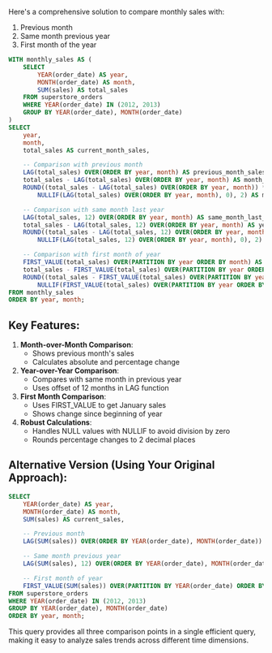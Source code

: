 Here's a comprehensive solution to compare monthly sales with:

1. Previous month
2. Same month previous year
3. First month of the year

```SQL
WITH monthly_sales AS (
    SELECT
        YEAR(order_date) AS year,
        MONTH(order_date) AS month,
        SUM(sales) AS total_sales
    FROM superstore_orders
    WHERE YEAR(order_date) IN (2012, 2013)
    GROUP BY YEAR(order_date), MONTH(order_date)
)
SELECT
    year,
    month,
    total_sales AS current_month_sales,

    -- Comparison with previous month
    LAG(total_sales) OVER(ORDER BY year, month) AS previous_month_sales,
    total_sales - LAG(total_sales) OVER(ORDER BY year, month) AS month_over_month_change,
    ROUND((total_sales - LAG(total_sales) OVER(ORDER BY year, month)) * 100.0 /
        NULLIF(LAG(total_sales) OVER(ORDER BY year, month), 0), 2) AS mom_pct_change,

    -- Comparison with same month last year
    LAG(total_sales, 12) OVER(ORDER BY year, month) AS same_month_last_year,
    total_sales - LAG(total_sales, 12) OVER(ORDER BY year, month) AS year_over_year_change,
    ROUND((total_sales - LAG(total_sales, 12) OVER(ORDER BY year, month)) * 100.0 /
        NULLIF(LAG(total_sales, 12) OVER(ORDER BY year, month), 0), 2) AS yoy_pct_change,

    -- Comparison with first month of year
    FIRST_VALUE(total_sales) OVER(PARTITION BY year ORDER BY month) AS first_month_sales,
    total_sales - FIRST_VALUE(total_sales) OVER(PARTITION BY year ORDER BY month) AS vs_first_month_change,
    ROUND((total_sales - FIRST_VALUE(total_sales) OVER(PARTITION BY year ORDER BY month)) * 100.0 /
        NULLIF(FIRST_VALUE(total_sales) OVER(PARTITION BY year ORDER BY month), 0), 2) AS vs_first_month_pct_change
FROM monthly_sales
ORDER BY year, month;
```

## Key Features:

1. **Month-over-Month Comparison**:
    - Shows previous month's sales
    - Calculates absolute and percentage change
2. **Year-over-Year Comparison**:
    - Compares with same month in previous year
    - Uses offset of 12 months in LAG function
3. **First Month Comparison**:
    - Uses FIRST_VALUE to get January sales
    - Shows change since beginning of year
4. **Robust Calculations**:
    - Handles NULL values with NULLIF to avoid division by zero
    - Rounds percentage changes to 2 decimal places

## Alternative Version (Using Your Original Approach):

```SQL
SELECT
    YEAR(order_date) AS year,
    MONTH(order_date) AS month,
    SUM(sales) AS current_sales,

    -- Previous month
    LAG(SUM(sales)) OVER(ORDER BY YEAR(order_date), MONTH(order_date)) AS prev_month_sales,

    -- Same month previous year
    LAG(SUM(sales), 12) OVER(ORDER BY YEAR(order_date), MONTH(order_date)) AS prev_year_same_month,

    -- First month of year
    FIRST_VALUE(SUM(sales)) OVER(PARTITION BY YEAR(order_date) ORDER BY MONTH(order_date)) AS first_month_sales
FROM superstore_orders
WHERE YEAR(order_date) IN (2012, 2013)
GROUP BY YEAR(order_date), MONTH(order_date)
ORDER BY year, month;
```

This query provides all three comparison points in a single efficient query, making it easy to analyze sales trends across different time dimensions.

